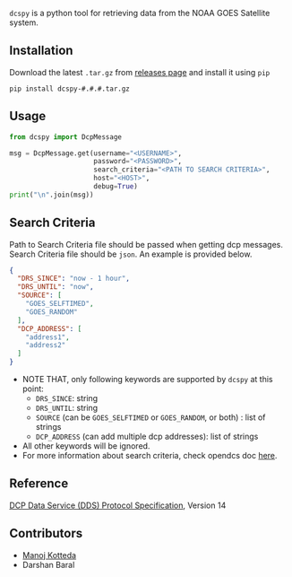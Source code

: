 `dcspy` is a python tool for retrieving data from the NOAA GOES Satellite system.

## Installation

Download the latest `.tar.gz` from [releases page](https://github.com/dcspy/dcspy/releases) and install it using `pip`

```shell
pip install dcspy-#.#.#.tar.gz 
```

## Usage

```python
from dcspy import DcpMessage

msg = DcpMessage.get(username="<USERNAME>",
                     password="<PASSWORD>",
                     search_criteria="<PATH TO SEARCH CRITERIA>",
                     host="<HOST>",
                     debug=True)
print("\n".join(msg))
```

## Search Criteria

Path to Search Criteria file should be passed when getting dcp messages. Search Criteria file should be `json`. An
example is provided below.

```json
{
  "DRS_SINCE": "now - 1 hour",
  "DRS_UNTIL": "now",
  "SOURCE": [
    "GOES_SELFTIMED",
    "GOES_RANDOM"
  ],
  "DCP_ADDRESS": [
    "address1",
    "address2"
  ]
}
```

- NOTE THAT, only following keywords are supported by `dcspy` at this point:
    - `DRS_SINCE`: string
    - `DRS_UNTIL`: string
    - `SOURCE` (can be `GOES_SELFTIMED` or `GOES_RANDOM`, or both) : list of strings
    - `DCP_ADDRESS` (can add multiple dcp addresses): list of strings
- All other keywords will be ignored.
- For more information about search criteria, check opendcs
  doc [here](https://opendcs-env.readthedocs.io/en/stable/lrgs-userguide.html#search-criteria-file-format).

## Reference

[DCP Data Service (DDS) Protocol Specification](https://dcs1.noaa.gov/LRGS/DCP-Data-Service-14.pdf), Version 14

## Contributors

- [Manoj Kotteda](https://github.com/orgs/dcspy/people/manojkotteda)
- Darshan Baral
